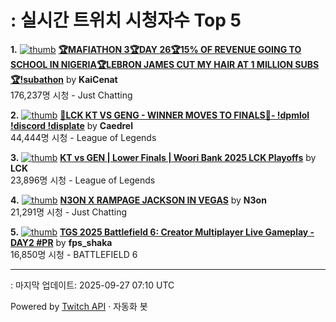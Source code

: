 # : 실시간 트위치 시청자수 Top 5

**1.** [![thumb](https://static-cdn.jtvnw.net/previews-ttv/live_user_kaicenat-320x180.jpg)](https://twitch.tv/KaiCenat)
**[🏆MAFIATHON 3🏆DAY 26🏆15% OF REVENUE GOING TO SCHOOL IN NIGERIA🏆LEBRON JAMES CUT MY HAIR AT 1 MILLION SUBS🏆!subathon](https://twitch.tv/KaiCenat)** by **KaiCenat**<br>176,237명 시청  - Just Chatting

**2.** [![thumb](https://static-cdn.jtvnw.net/previews-ttv/live_user_caedrel-320x180.jpg)](https://twitch.tv/Caedrel)
**[🔴LCK KT VS GENG - WINNER MOVES TO FINALS🔴-  !dpmlol !discord !displate](https://twitch.tv/Caedrel)** by **Caedrel**<br>44,444명 시청  - League of Legends

**3.** [![thumb](https://static-cdn.jtvnw.net/previews-ttv/live_user_lck-320x180.jpg)](https://twitch.tv/LCK)
**[KT vs GEN | Lower Finals | Woori Bank 2025 LCK Playoffs](https://twitch.tv/LCK)** by **LCK**<br>23,896명 시청  - League of Legends

**4.** [![thumb](https://static-cdn.jtvnw.net/previews-ttv/live_user_n3on-320x180.jpg)](https://twitch.tv/N3on)
**[N3ON X RAMPAGE JACKSON IN VEGAS](https://twitch.tv/N3on)** by **N3on**<br>21,291명 시청  - Just Chatting

**5.** [![thumb](https://static-cdn.jtvnw.net/previews-ttv/live_user_fps_shaka-320x180.jpg)](https://twitch.tv/fps_shaka)
**[TGS 2025 Battlefield 6: Creator Multiplayer Live Gameplay - DAY2 #PR](https://twitch.tv/fps_shaka)** by **fps_shaka**<br>16,850명 시청  - BATTLEFIELD 6


---
: 마지막 업데이트: 2025-09-27 07:10 UTC

Powered by [Twitch API](https://dev.twitch.tv/docs/api/reference) · 자동화 봇